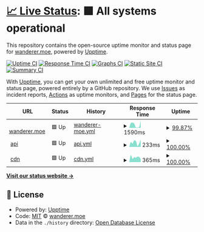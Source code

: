 # [📈 Live Status](https://status.wanderer.moe): <!--live status--> **🟩 All systems operational**

This repository contains the open-source uptime monitor and status page for [wanderer.moe](https://wanderer.moe/), powered by [Upptime](https://github.com/upptime/upptime).

[![Uptime CI](https://github.com/wanderer-moe/status/workflows/Uptime%20CI/badge.svg)](https://github.com/wanderer-moe/status/actions?query=workflow%3A%22Uptime+CI%22)
[![Response Time CI](https://github.com/wanderer-moe/status/workflows/Response%20Time%20CI/badge.svg)](https://github.com/wanderer-moe/status/actions?query=workflow%3A%22Response+Time+CI%22)
[![Graphs CI](https://github.com/wanderer-moe/status/workflows/Graphs%20CI/badge.svg)](https://github.com/wanderer-moe/status/actions?query=workflow%3A%22Graphs+CI%22)
[![Static Site CI](https://github.com/wanderer-moe/status/workflows/Static%20Site%20CI/badge.svg)](https://github.com/wanderer-moe/status/actions?query=workflow%3A%22Static+Site+CI%22)
[![Summary CI](https://github.com/wanderer-moe/status/workflows/Summary%20CI/badge.svg)](https://github.com/wanderer-moe/status/actions?query=workflow%3A%22Summary+CI%22)

With [Upptime](https://upptime.js.org), you can get your own unlimited and free uptime monitor and status page, powered entirely by a GitHub repository. We use [Issues](https://github.com/wanderer-moe/status/issues) as incident reports, [Actions](https://github.com/wanderer-moe/status/actions) as uptime monitors, and [Pages](https://status.wanderer.moe) for the status page.

<!--start: status pages-->
<!-- This summary is generated by Upptime (https://github.com/upptime/upptime) -->
<!-- Do not edit this manually, your changes will be overwritten -->
<!-- prettier-ignore -->
| URL | Status | History | Response Time | Uptime |
| --- | ------ | ------- | ------------- | ------ |
| <img alt="" src="https://icons.duckduckgo.com/ip3/wanderer.moe.ico" height="13"> [wanderer.moe](https://wanderer.moe) | 🟩 Up | [wanderer-moe.yml](https://github.com/wanderer-moe/status/commits/HEAD/history/wanderer-moe.yml) | <details><summary><img alt="Response time graph" src="./graphs/wanderer-moe/response-time-week.png" height="20"> 1590ms</summary><br><a href="https://status.wanderer.moe/history/wanderer-moe"><img alt="Response time 1866" src="https://img.shields.io/endpoint?url=https%3A%2F%2Fraw.githubusercontent.com%2Fwanderer-moe%2Fstatus%2FHEAD%2Fapi%2Fwanderer-moe%2Fresponse-time.json"></a><br><a href="https://status.wanderer.moe/history/wanderer-moe"><img alt="24-hour response time 1776" src="https://img.shields.io/endpoint?url=https%3A%2F%2Fraw.githubusercontent.com%2Fwanderer-moe%2Fstatus%2FHEAD%2Fapi%2Fwanderer-moe%2Fresponse-time-day.json"></a><br><a href="https://status.wanderer.moe/history/wanderer-moe"><img alt="7-day response time 1590" src="https://img.shields.io/endpoint?url=https%3A%2F%2Fraw.githubusercontent.com%2Fwanderer-moe%2Fstatus%2FHEAD%2Fapi%2Fwanderer-moe%2Fresponse-time-week.json"></a><br><a href="https://status.wanderer.moe/history/wanderer-moe"><img alt="30-day response time 1866" src="https://img.shields.io/endpoint?url=https%3A%2F%2Fraw.githubusercontent.com%2Fwanderer-moe%2Fstatus%2FHEAD%2Fapi%2Fwanderer-moe%2Fresponse-time-month.json"></a><br><a href="https://status.wanderer.moe/history/wanderer-moe"><img alt="1-year response time 1866" src="https://img.shields.io/endpoint?url=https%3A%2F%2Fraw.githubusercontent.com%2Fwanderer-moe%2Fstatus%2FHEAD%2Fapi%2Fwanderer-moe%2Fresponse-time-year.json"></a></details> | <details><summary><a href="https://status.wanderer.moe/history/wanderer-moe">99.87%</a></summary><a href="https://status.wanderer.moe/history/wanderer-moe"><img alt="All-time uptime 99.94%" src="https://img.shields.io/endpoint?url=https%3A%2F%2Fraw.githubusercontent.com%2Fwanderer-moe%2Fstatus%2FHEAD%2Fapi%2Fwanderer-moe%2Fuptime.json"></a><br><a href="https://status.wanderer.moe/history/wanderer-moe"><img alt="24-hour uptime 99.11%" src="https://img.shields.io/endpoint?url=https%3A%2F%2Fraw.githubusercontent.com%2Fwanderer-moe%2Fstatus%2FHEAD%2Fapi%2Fwanderer-moe%2Fuptime-day.json"></a><br><a href="https://status.wanderer.moe/history/wanderer-moe"><img alt="7-day uptime 99.87%" src="https://img.shields.io/endpoint?url=https%3A%2F%2Fraw.githubusercontent.com%2Fwanderer-moe%2Fstatus%2FHEAD%2Fapi%2Fwanderer-moe%2Fuptime-week.json"></a><br><a href="https://status.wanderer.moe/history/wanderer-moe"><img alt="30-day uptime 99.94%" src="https://img.shields.io/endpoint?url=https%3A%2F%2Fraw.githubusercontent.com%2Fwanderer-moe%2Fstatus%2FHEAD%2Fapi%2Fwanderer-moe%2Fuptime-month.json"></a><br><a href="https://status.wanderer.moe/history/wanderer-moe"><img alt="1-year uptime 99.94%" src="https://img.shields.io/endpoint?url=https%3A%2F%2Fraw.githubusercontent.com%2Fwanderer-moe%2Fstatus%2FHEAD%2Fapi%2Fwanderer-moe%2Fuptime-year.json"></a></details>
| <img alt="" src="https://icons.duckduckgo.com/ip3/api.wanderer.moe.ico" height="13"> [api](https://api.wanderer.moe) | 🟩 Up | [api.yml](https://github.com/wanderer-moe/status/commits/HEAD/history/api.yml) | <details><summary><img alt="Response time graph" src="./graphs/api/response-time-week.png" height="20"> 233ms</summary><br><a href="https://status.wanderer.moe/history/api"><img alt="Response time 188" src="https://img.shields.io/endpoint?url=https%3A%2F%2Fraw.githubusercontent.com%2Fwanderer-moe%2Fstatus%2FHEAD%2Fapi%2Fapi%2Fresponse-time.json"></a><br><a href="https://status.wanderer.moe/history/api"><img alt="24-hour response time 371" src="https://img.shields.io/endpoint?url=https%3A%2F%2Fraw.githubusercontent.com%2Fwanderer-moe%2Fstatus%2FHEAD%2Fapi%2Fapi%2Fresponse-time-day.json"></a><br><a href="https://status.wanderer.moe/history/api"><img alt="7-day response time 233" src="https://img.shields.io/endpoint?url=https%3A%2F%2Fraw.githubusercontent.com%2Fwanderer-moe%2Fstatus%2FHEAD%2Fapi%2Fapi%2Fresponse-time-week.json"></a><br><a href="https://status.wanderer.moe/history/api"><img alt="30-day response time 188" src="https://img.shields.io/endpoint?url=https%3A%2F%2Fraw.githubusercontent.com%2Fwanderer-moe%2Fstatus%2FHEAD%2Fapi%2Fapi%2Fresponse-time-month.json"></a><br><a href="https://status.wanderer.moe/history/api"><img alt="1-year response time 188" src="https://img.shields.io/endpoint?url=https%3A%2F%2Fraw.githubusercontent.com%2Fwanderer-moe%2Fstatus%2FHEAD%2Fapi%2Fapi%2Fresponse-time-year.json"></a></details> | <details><summary><a href="https://status.wanderer.moe/history/api">100.00%</a></summary><a href="https://status.wanderer.moe/history/api"><img alt="All-time uptime 100.00%" src="https://img.shields.io/endpoint?url=https%3A%2F%2Fraw.githubusercontent.com%2Fwanderer-moe%2Fstatus%2FHEAD%2Fapi%2Fapi%2Fuptime.json"></a><br><a href="https://status.wanderer.moe/history/api"><img alt="24-hour uptime 100.00%" src="https://img.shields.io/endpoint?url=https%3A%2F%2Fraw.githubusercontent.com%2Fwanderer-moe%2Fstatus%2FHEAD%2Fapi%2Fapi%2Fuptime-day.json"></a><br><a href="https://status.wanderer.moe/history/api"><img alt="7-day uptime 100.00%" src="https://img.shields.io/endpoint?url=https%3A%2F%2Fraw.githubusercontent.com%2Fwanderer-moe%2Fstatus%2FHEAD%2Fapi%2Fapi%2Fuptime-week.json"></a><br><a href="https://status.wanderer.moe/history/api"><img alt="30-day uptime 100.00%" src="https://img.shields.io/endpoint?url=https%3A%2F%2Fraw.githubusercontent.com%2Fwanderer-moe%2Fstatus%2FHEAD%2Fapi%2Fapi%2Fuptime-month.json"></a><br><a href="https://status.wanderer.moe/history/api"><img alt="1-year uptime 100.00%" src="https://img.shields.io/endpoint?url=https%3A%2F%2Fraw.githubusercontent.com%2Fwanderer-moe%2Fstatus%2FHEAD%2Fapi%2Fapi%2Fuptime-year.json"></a></details>
| <img alt="" src="https://icons.duckduckgo.com/ip3/cdn.wanderer.moe.ico" height="13"> [cdn](https://cdn.wanderer.moe) | 🟩 Up | [cdn.yml](https://github.com/wanderer-moe/status/commits/HEAD/history/cdn.yml) | <details><summary><img alt="Response time graph" src="./graphs/cdn/response-time-week.png" height="20"> 365ms</summary><br><a href="https://status.wanderer.moe/history/cdn"><img alt="Response time 343" src="https://img.shields.io/endpoint?url=https%3A%2F%2Fraw.githubusercontent.com%2Fwanderer-moe%2Fstatus%2FHEAD%2Fapi%2Fcdn%2Fresponse-time.json"></a><br><a href="https://status.wanderer.moe/history/cdn"><img alt="24-hour response time 233" src="https://img.shields.io/endpoint?url=https%3A%2F%2Fraw.githubusercontent.com%2Fwanderer-moe%2Fstatus%2FHEAD%2Fapi%2Fcdn%2Fresponse-time-day.json"></a><br><a href="https://status.wanderer.moe/history/cdn"><img alt="7-day response time 365" src="https://img.shields.io/endpoint?url=https%3A%2F%2Fraw.githubusercontent.com%2Fwanderer-moe%2Fstatus%2FHEAD%2Fapi%2Fcdn%2Fresponse-time-week.json"></a><br><a href="https://status.wanderer.moe/history/cdn"><img alt="30-day response time 343" src="https://img.shields.io/endpoint?url=https%3A%2F%2Fraw.githubusercontent.com%2Fwanderer-moe%2Fstatus%2FHEAD%2Fapi%2Fcdn%2Fresponse-time-month.json"></a><br><a href="https://status.wanderer.moe/history/cdn"><img alt="1-year response time 343" src="https://img.shields.io/endpoint?url=https%3A%2F%2Fraw.githubusercontent.com%2Fwanderer-moe%2Fstatus%2FHEAD%2Fapi%2Fcdn%2Fresponse-time-year.json"></a></details> | <details><summary><a href="https://status.wanderer.moe/history/cdn">100.00%</a></summary><a href="https://status.wanderer.moe/history/cdn"><img alt="All-time uptime 100.00%" src="https://img.shields.io/endpoint?url=https%3A%2F%2Fraw.githubusercontent.com%2Fwanderer-moe%2Fstatus%2FHEAD%2Fapi%2Fcdn%2Fuptime.json"></a><br><a href="https://status.wanderer.moe/history/cdn"><img alt="24-hour uptime 100.00%" src="https://img.shields.io/endpoint?url=https%3A%2F%2Fraw.githubusercontent.com%2Fwanderer-moe%2Fstatus%2FHEAD%2Fapi%2Fcdn%2Fuptime-day.json"></a><br><a href="https://status.wanderer.moe/history/cdn"><img alt="7-day uptime 100.00%" src="https://img.shields.io/endpoint?url=https%3A%2F%2Fraw.githubusercontent.com%2Fwanderer-moe%2Fstatus%2FHEAD%2Fapi%2Fcdn%2Fuptime-week.json"></a><br><a href="https://status.wanderer.moe/history/cdn"><img alt="30-day uptime 100.00%" src="https://img.shields.io/endpoint?url=https%3A%2F%2Fraw.githubusercontent.com%2Fwanderer-moe%2Fstatus%2FHEAD%2Fapi%2Fcdn%2Fuptime-month.json"></a><br><a href="https://status.wanderer.moe/history/cdn"><img alt="1-year uptime 100.00%" src="https://img.shields.io/endpoint?url=https%3A%2F%2Fraw.githubusercontent.com%2Fwanderer-moe%2Fstatus%2FHEAD%2Fapi%2Fcdn%2Fuptime-year.json"></a></details>

<!--end: status pages-->

[**Visit our status website →**](https://status.wanderer.moe)

## 📄 License

- Powered by: [Upptime](https://github.com/upptime/upptime)
- Code: [MIT](./LICENSE) © [wanderer.moe](https://wanderer.moe/)
- Data in the `./history` directory: [Open Database License](https://opendatacommons.org/licenses/odbl/1-0/)
